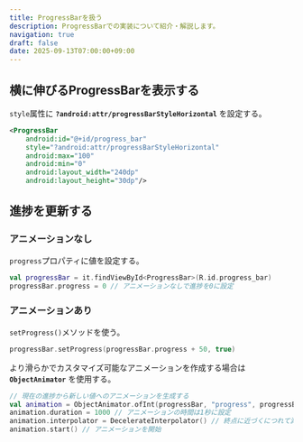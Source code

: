 ```yaml
---
title: ProgressBarを扱う
description: ProgressBarでの実装について紹介・解説します。
navigation: true
draft: false
date: 2025-09-13T07:00:00+09:00
---
```


## 横に伸びるProgressBarを表示する

`style`属性に **`?android:attr/progressBarStyleHorizontal`** を設定する。

```xml
<ProgressBar
    android:id="@+id/progress_bar"
    style="?android:attr/progressBarStyleHorizontal"
    android:max="100"
    android:min="0"
    android:layout_width="240dp"
    android:layout_height="30dp"/>
```

## 進捗を更新する

### アニメーションなし

`progress`プロパティに値を設定する。

```kotlin
val progressBar = it.findViewById<ProgressBar>(R.id.progress_bar)
progressBar.progress = 0 // アニメーションなしで進捗を0に設定
```

### アニメーションあり

`setProgress()`メソッドを使う。

```kotlin
progressBar.setProgress(progressBar.progress + 50, true)
```

より滑らかでカスタマイズ可能なアニメーションを作成する場合は **`ObjectAnimator`** を使用する。

```kotlin
// 現在の進捗から新しい値へのアニメーションを生成する
val animation = ObjectAnimator.ofInt(progressBar, "progress", progressBar.progress + 50)
animation.duration = 1000 // アニメーションの時間は1秒に設定
animation.interpolator = DecelerateInterpolator() // 終点に近づくにつれて減速させる
animation.start() // アニメーションを開始
```
